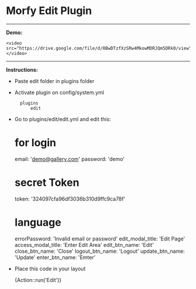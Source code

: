 # Morfy Edit Plugin

---

**Demo:**

	<video src="https://drive.google.com/file/d/0BwDTzfXzSRw4MkowMDRJQm5DRk0/view"></video>


---

**Instructions:**

- Paste edit folder in plugins folder
- Activate plugin on config/system.yml

		plugins
			edit

- Go to plugins/edit/edit.yml and edit this:

	# for login
	email: 'demo@gallery.com'
	password: 'demo'
	# secret Token 
	token: '324097cfa96df3036b310d9ffc9ca78f'

	# language 
	errorPassword: 'Invalid email or password'
	edit_modal_title: 'Edit Page'
	access_modal_title: 'Enter Edit Area'
	edit_btn_name: 'Edit'
	close_btn_name: 'Close'
	logout_btn_name: 'Logout'
	update_btn_name: 'Update'
	enter_btn_name: 'Emter'

- Place this code in your layout 
	
	{Action::run('Edit')}

